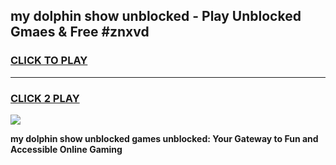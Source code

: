 
## my dolphin show unblocked - Play Unblocked Gmaes & Free #znxvd
<h3>
<a href="https://news.freeplayer.one?title=my_dolphin_show_unblocked&ref=24F">CLICK TO PLAY</a></h3>
<hr>

<h3>
<a href="https://news.freeplayer.one?title=my_dolphin_show_unblocked&ref=24F">CLICK 2 PLAY</a>
  
</h3>

<a href="https://news.freeplayer.one?title=my_dolphin_show_unblocked&ref=24F/"><img src="https://clearcache.store/games.png"></a>


**my dolphin show unblocked games unblocked: Your Gateway to Fun and Accessible Online Gaming**

